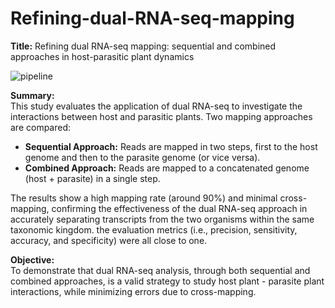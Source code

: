 # Refining-dual-RNA-seq-mapping
**Title:** Refining dual RNA-seq mapping: sequential and combined approaches in host-parasitic plant dynamics


![pipeline](https://github.com/user-attachments/assets/2d6c2500-47c3-437f-8758-ebb54edba68f)


**Summary:**  
This study evaluates the application of dual RNA-seq to investigate the interactions between host and parasitic plants. Two mapping approaches are compared:
- **Sequential Approach:** Reads are mapped in two steps, first to the host genome and then to the parasite genome (or vice versa).
- **Combined Approach:** Reads are mapped to a concatenated genome (host + parasite) in a single step.

The results show a high mapping rate (around 90%) and minimal cross-mapping, confirming the effectiveness of the dual RNA-seq approach in accurately separating transcripts from the two organisms within the same taxonomic kingdom. the evaluation metrics (i.e., precision, sensitivity, accuracy, and specificity) were all close to one.

**Objective:**  
To demonstrate that dual RNA-seq analysis, through both sequential and combined approaches, is a valid strategy to study host plant - parasite plant interactions, while minimizing errors due to cross-mapping.
